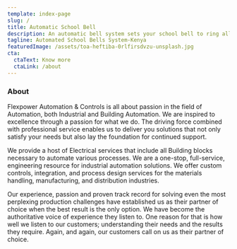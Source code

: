 ```yaml
---
template: index-page
slug: /
title: Automatic School Bell
description: An automatic bell system sets your school bell to ring all day, all week, and term according to your school timetable without the intervention of a timekeeper. Our system uses a simple basic microcontroller that is flexible and can be programmed according to your school timing.
tagline: Automated School Bells System-Kenya
featuredImage: /assets/toa-heftiba-0rlfirsdvzu-unsplash.jpg
cta:
  ctaText: Know more
  ctaLink: /about
---
```


### About

Flexpower Automation & Controls is all about passion in the field of Automation, both Industrial and Building Automation. We are inspired to excellence through a passion for what we do. The driving force combined with professional service enables us to deliver you solutions that not only satisfy your needs but also lay the foundation for continued support.

We provide a host of Electrical services that include all Building blocks necessary to automate various processes. We are a one-stop, full-service, engineering resource for industrial automation solutions. We offer custom controls, integration, and process design services for the materials handling, manufacturing, and distribution industries.

Our experience, passion and proven track record for solving even the most perplexing production challenges have established us as their partner of choice when the best result is the only option. We have become the authoritative voice of experience they listen to. One reason for that is how well we listen to our customers; understanding their needs and the results they require. Again, and again, our customers call on us as their partner of choice.
